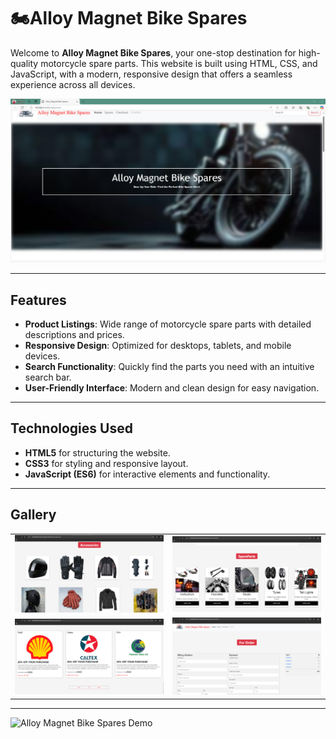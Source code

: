 # 🏍Alloy Magnet Bike Spares

Welcome to **Alloy Magnet Bike Spares**, your one-stop destination for high-quality motorcycle spare parts. This website is built using HTML, CSS, and JavaScript, with a modern, responsive design that offers a seamless experience across all devices.

![Alloy Magnet Bike Spares Screenshot](Screenshot_2024_12_02-1.png)

---

## Features

- **Product Listings**: Wide range of motorcycle spare parts with detailed descriptions and prices.
- **Responsive Design**: Optimized for desktops, tablets, and mobile devices.
- **Search Functionality**: Quickly find the parts you need with an intuitive search bar.
- **User-Friendly Interface**: Modern and clean design for easy navigation.
  
---

## Technologies Used

- **HTML5** for structuring the website.
- **CSS3** for styling and responsive layout.
- **JavaScript (ES6)** for interactive elements and functionality.

---

## Gallery

<table>
  <tr>
    <td align="center">
      <img src="Screenshot_2024_12_02-2.png" width="300"/>
      <br/>
      <b></b>
    </td>
    <td align="center">
      <img src="Screenshot_2024_12_02-3.png" alt="Products Page" width="300"/>
      <br/>
      <b></b>
    </td>
  </tr>
  <tr>
    <td align="center">
      <img src="Screenshot_2024_12_02-4.png" alt="Contact Page" width="300"/>
      <br/>
      <b></b>
    </td>
    <td align="center">
      <img src="Screenshot_2024_12_02-5.png" alt="About Us Page" width="300"/>
      <br/>
      <b></b>
    </td>
  </tr>
</table>

---

![Alloy Magnet Bike Spares Demo](https://media4.giphy.com/media/3oEjI6waLvuReDdpFC/200.gif?cid=6c09b952eayqe8b9plfmlvfaw45e4jeu3kvox8s2nnq2gt0r&ep=v1_internal_gif_by_id&rid=200.gif&ct=g)


